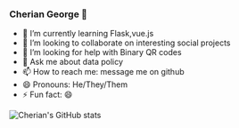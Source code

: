 ### Cherian George 👋

<!--
**cheriangeorge/cheriangeorge** is a ✨ _special_ ✨ repository because its `README.md` (this file) appears on your GitHub profile.

Here are some ideas to get you started:
-->

<!--
- 🔭 I’m currently working on 
-->
- 🌱 I’m currently learning Flask,vue.js
- 👯 I’m looking to collaborate on interesting social projects
- 🤔 I’m looking for help with Binary QR codes 
- 💬 Ask me about data policy
- 📫 How to reach me: message me on github
- 😄 Pronouns: He/They/Them
- ⚡ Fun fact: 😄 


![Cherian's GitHub stats](https://github-readme-stats.vercel.app/api?username=cheriangeorge&show_icons=true&theme=radical)
<!--
[![Top Langs](https://github-readme-stats.vercel.app/api/top-langs/?username=cheriangeorge&layout=compact)](https://github.com/cheriangeorge/github-readme-stats)
-->

